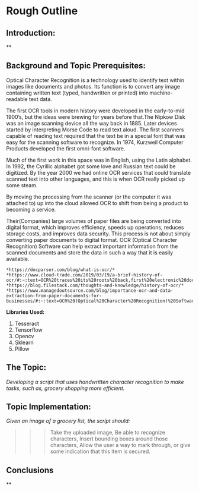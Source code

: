 # Rough Outline #

## Introduction: ##
  **

## Background and Topic Prerequisites: ##
  Optical Character Recognition is a technology used to identify text within images like documents and photos. Its function is to convert any image containing written text (typed, handwritten or printed) into machine-readable text data.

  The first OCR tools in modern history were developed in the early-to-mid 1900’s, but the ideas were brewing for years before that.The Nipkow Disk was an image scanning device all the way back in 1885. Later devices started by interpreting Morse Code to read text aloud. The first scanners capable of reading text required that the text be in a special font that was easy for the scanning software to recognize. In 1974, Kurzweil Computer Products developed the first omni-font software.

  Much of the first work in this space was in English, using the Latin alphabet. In 1992, the Cyrillic alphabet got some love and Russian text could be digitized.
  By the year 2000 we had online OCR services that could translate scanned text into other languages, and this is when OCR really picked up some steam.

  By moving the processing from the scanner (or the computer it was attached to) up into the cloud allowed OCR to shift from being a product to becoming a service.

  Their(Companies) large volumes of paper files are being converted into digital format, which improves efficiency, speeds up operations, reduces storage costs, and improves data security. This process is not about simply converting paper documents to digital format. OCR (Optical Character Recognition) Software can help extract important information from the scanned documents and store the data in such a way that it is easily available.

    *https://docparser.com/blog/what-is-ocr/*
    *https://www.cloud-trade.com/2019/03/19/a-brief-history-of-ocr/#:~:text=OCR%20traces%20its%20roots%20back,first%20electronic%20document%20retrieval%20system.*
    *https://blog.filestack.com/thoughts-and-knowledge/history-of-ocr/*
    *https://www.managedoutsource.com/blog/importance-ocr-and-data-extraction-from-paper-documents-for-businesses/#:~:text=OCR%20(Optical%20Character%20Recognition)%20Software,into%20editable%20and%20searchable%20data.*
  **Libraries Used:**
  1. Tesseract
  2. Tensorflow
  3. Opencv
  4. Sklearn
  5. Pillow

## The Topic: ##
  *Developing a script that uses handwritten character recognition to make tasks, such as, grocery shopping more efficient.*

## Topic Implementation: ##
  *Given an image of a grocery list, the script should:*
  >>> Take the uploaded image,
  >>> Be able to recognize characters,
  >>> Insert bounding boxes around those characters,
  >>> Allow the user a way to mark through, or give some indication that this item is secured.

## Conclusions ##
  **

